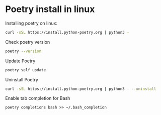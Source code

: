 # Poetry install in linux

Installing poetry on linux:
```bash
curl -sSL https://install.python-poetry.org | python3 -
```
Check poetry version
```bash
poetry --version
```
Update Poetry
```bash
poetry self update
```
Uninstall Poetry
```bash
curl -sSL https://install.python-poetry.org | python3 - --uninstall
```
Enable tab completion for Bash
```
poetry completions bash >> ~/.bash_completion
```